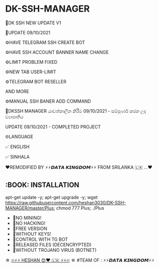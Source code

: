 # DK-SSH-MANAGER

📌DK SSH NEW UPDATE V1

📌UPDATE 09/10/2021

⚙️HAVE TELEGRAM SSH CREATE BOT

⚙️HAVE SSH ACCOUNT BANNER NAME CHANGE

⚙️LIMIT PROBLEM FIXED

⚙️NEW TAB USER-LIMIT

⚙️TELEGRAM BOT RESELLER

AND MORE

⚙️MANUAL SSH BANER ADD COMMAND

📌DKSSH MANAGER
යාවත්කාලීන කිරීම 09/10/2021 - සම්පූර්ණ කරන ලද ව්‍යාපෘතිය

UPDATE 09/10/2021 - COMPLETED PROJECT

🌐LANGUAGE

✅ ENGLISH

✅ SINHALA

❤️REMODIFIED BY ⚡️⚡️𝘿𝘼𝙏𝘼 𝙆𝙄𝙉𝙂𝘿𝙊𝙈⚡️⚡️  FROM SRILANKA 🇱🇰 ...❤️

## :BOOK: INSTALLATION

apt-get update -y; apt-get upgrade -y; wget https://raw.githubusercontent.com/heshan3030/DK-SSH-MANAGER/master/Plus; chmod 777 Plus; ./Plus

* 💎NO MINING!
* 💎NO HACKING!
* 💎FREE VERSION
* 💎WITHOUT KEYS!
* 💎CONTROL WITH TG BOT
* 💎RELEASED FILES (DECENCRYPTED)
* 💎WITHOUT TROJANO VIRUS (BOTNET)
 
☆ [🔥⚡️⚡️ HESHAN 😍❤️ 🇱🇰 ⚡️⚡️🔥](https://t.me/Dk_king_offcial) ☆
 #TEAM OF : ⚡️⚡️𝘿𝘼𝙏𝘼 𝙆𝙄𝙉𝙂𝘿𝙊𝙈⚡️⚡️
